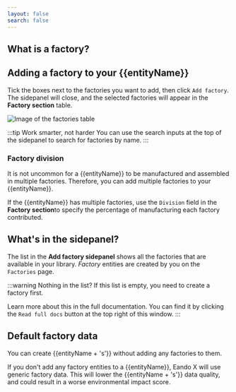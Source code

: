 ```yaml
---
layout: false
search: false
---
```


<script setup>
import { ref, onMounted } from 'vue'
import { useData } from 'vitepress'
import MinidocStyles from '../MinidocStyles.vue'
const { site, frontmatter } = useData()

const entityName = ref('')

onMounted(() => {
  const params = new URLSearchParams(window.location.search);
  entityName.value = params.get('entity') || 'product';
});
</script>

<MinidocStyles />

## What is a factory?

<!--@include: ../../documentation/__partials/factory-explanation.md -->

## Adding a factory to your {{entityName}}

Tick the boxes next to the factories you want to add, then click `Add factory`. The sidepanel will close, and the selected factories will appear in the **Factory section** table.

![Image of the factories table](/images/product/added-factories.jpg)

:::tip Work smarter, not harder
You can use the search inputs at the top of the sidepanel to search for factories by name.
:::

### Factory division

It is not uncommon for a {{entityName}} to be manufactured and assembled in multiple factories. Therefore, you can add multiple factories to your {{entityName}}.

If the {{entityName}} has multiple factories, use the `Division` field in the **Factory section**to specify the percentage of manufacturing each factory contributed.

## What's in the sidepanel?

The list in the **Add factory sidepanel** shows all the factories that are available in your library. _Factory_ entities are created by you on the `Factories` page.

:::warning Nothing in the list?
If this list is empty, you need to create a factory first.

Learn more about this in the full documentation. You can find it by clicking the `Read full docs` button at the top right of this window.
:::

## Default factory data

You can create {{entityName + 's'}} without adding any factories to them.

If you don't add any factory entities to a {{entityName}}, Eando X will use generic factory data. This will lower the {{entityName + 's'}} data quality, and could result in a worse environmental impact score.